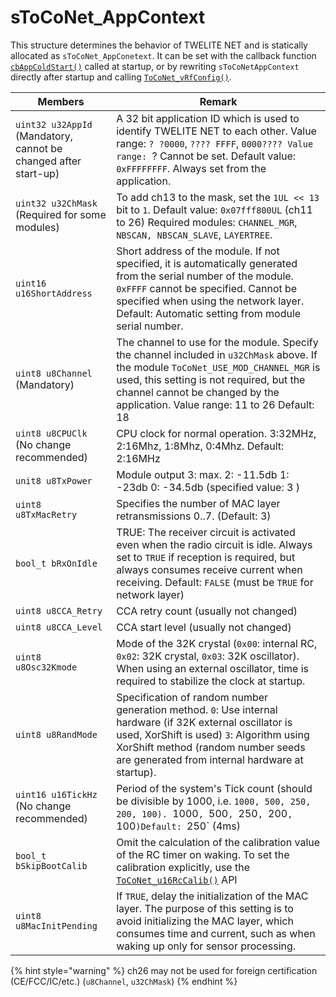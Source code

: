 # sToCoNet_AppContext

This structure determines the behavior of TWELITE NET and is statically allocated as `sToCoNet_AppConetext`. It can be set with the callback function [`cbAppColdStart()`](../krubakku/cbappcoldstart.md) called at startup, or by rewriting `sToCoNetAppContext` directly after startup and calling [`ToCoNet_vRfConfig()`](../twelite-net-guan-shu/toconet_vrfconfig.md).

| Members                                                                              | Remark                                                                                                                                                                                                                                                           |
| ------------------------------------------------------------------------------------ | ---------------------------------------------------------------------------------------------------------------------------------------------------------------------------------------------------------------------------------------------------------------- |
| `uint32 u32AppId`<br>(Mandatory, cannot be changed after start-up) | A 32 bit application ID which is used to identify TWELITE NET to each other. Value range: `? ?0000`, `???? FFFF`, `0000???? Value range: `? Cannot be set. Default value: `0xFFFFFFFF`. Always set from the application.                                         |
| `uint32 u32ChMask`<br>(Required for some modules)                  | To add ch13 to the mask, set the `1UL << 13` bit to `1`. Default value: `0x07fff800UL` (ch11 to 26) Required modules: `CHANNEL_MGR`, `NBSCAN, NBSCAN_SLAVE`, `LAYERTREE`.                                                                                        |
| `uint16 u16ShortAddress`                                                             | Short address of the module. If not specified, it is automatically generated from the serial number of the module. `0xFFFF` cannot be specified. Cannot be specified when using the network layer. Default: Automatic setting from module serial number.         |
| `uint8 u8Channel` (Mandatory)                                                        | The channel to use for the module. Specify the channel included in `u32ChMask` above. If the module `ToCoNet_USE_MOD_CHANNEL_MGR` is used, this setting is not required, but the channel cannot be changed by the application. Value range: 11 to 26 Default: 18 |
| `uint8 u8CPUClk` (No change recommended)                                             | CPU clock for normal operation. 3:32MHz, 2:16Mhz, 1:8Mhz, 0:4Mhz. Default: 2:16MHz                                                                                                                                                                               |
| `unit8 u8TxPower`                                                                    | Module output 3: max. 2: -11.5db 1: -23db 0: -34.5db (specified value: 3 )                                                                                                                                                                                       |
| `uint8 u8TxMacRetry`                                                                 | Specifies the number of MAC layer retransmissions 0..7. (Default: 3)                                                                                                                                                                                             |
| `bool_t bRxOnIdle`                                                                   | TRUE: The receiver circuit is activated even when the radio circuit is idle. Always set to `TRUE` if reception is required, but always consumes receive current when receiving. Default: `FALSE` (must be `TRUE` for network layer)                              |
| `uint8 u8CCA_Retry`                                                                  | CCA retry count (usually not changed)                                                                                                                                                                                                                            |
| `uint8 u8CCA_Level `                                                                 | CCA start level  (usually not changed)                                                                                                                                                                                                                           |
| `uint8 u8Osc32Kmode`                                                                 | Mode of the 32K crystal (`0x00`: internal RC, `0x02`: 32K crystal, `0x03`: 32K oscillator). When using an external oscillator, time is required to stabilize the clock at startup.                                                                               |
| `uint8 u8RandMode`                                                                   | Specification of random number generation method. `0`: Use internal hardware (if 32K external oscillator is used, XorShift is used) `3`: Algorithm using XorShift method (random number seeds are generated from internal hardware at startup).                  |
| `uint16 u16TickHz` (No change recommended)                                           | Period of the system's Tick count (should be divisible by 1000, i.e. `1000, 500, 250, 200, 100). `1000`, `500`, `250`, `200`, `100`)Default: `250\` (4ms)                                                                                                        |
| `bool_t bSkipBootCalib`                                                              | Omit the calculation of the calibration value of the RC timer on waking. To set the calibration explicitly, use the [`ToCoNet_u16RcCalib()`](../twelite-net-guan-shu/toconet_u16rccalib.md) API                                                                  |
| `uint8 u8MacInitPending`                                                             | If `TRUE`, delay the initialization of the MAC layer. The purpose of this setting is to avoid initializing the MAC layer, which consumes time and current, such as when waking up only for sensor processing.                                                    |

{% hint style="warning" %}
ch26 may not be used for foreign certification (CE/FCC/IC/etc.) (`u8Channel`, `u32ChMask`)
{% endhint %}
